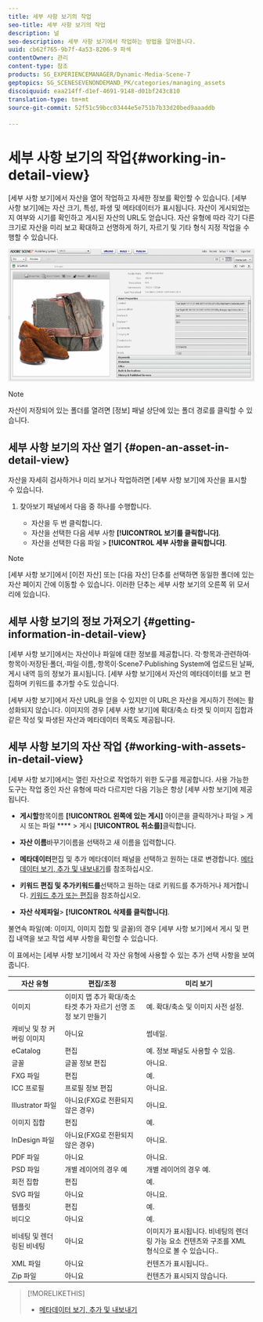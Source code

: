 ```yaml
---
title: 세부 사항 보기의 작업
seo-title: 세부 사항 보기의 작업
description: 널
seo-description: 세부 사항 보기에서 작업하는 방법을 알아봅니다.
uuid: cb62f765-9b7f-4a53-8206-9 파섹
contentOwner: 관리
content-type: 참조
products: SG_EXPERIENCEMANAGER/Dynamic-Media-Scene-7
geptopics: SG_SCENESEVENONDEMAND_PK/categories/managing_assets
discoiquuid: eaa214ff-d1ef-4691-9148-d01bf243c810
translation-type: tm+mt
source-git-commit: 52f51c59bcc03444e5e751b7b33d20bed9aaaddb

---
```



# 세부 사항 보기의 작업{#working-in-detail-view}

[세부 사항 보기]에서 자산을 열어 작업하고 자세한 정보를 확인할 수 있습니다. [세부 사항 보기]에는 자산 크기, 특성, 파생 및 메타데이터가 표시됩니다. 자산이 게시되었는지 여부와 시기를 확인하고 게시된 자산의 URL도 얻습니다. 자산 유형에 따라 각기 다른 크기로 자산을 미리 보고 확대하고 선명하게 하기, 자르기 및 기타 형식 지정 작업을 수행할 수 있습니다.

<!-- 

Comment Type: remark
Last Modified By: Rick Brough (rbrough@adobe.com)
Last Modified Date: 2018-06-14T13:52:46.623-0400

<p>as_detail_view_popup.png found in Downloads on local in folder "scene7-images"</p>

 -->

![세부 사항 보기](/help/assets/image_0.img.png)

>[!NOTE]
>
>자산이 저장되어 있는 폴더를 열려면 [정보] 패널 상단에 있는 폴더 경로를 클릭할 수 있습니다.

## 세부 사항 보기의 자산 열기 {#open-an-asset-in-detail-view}

자산을 자세히 검사하거나 미리 보거나 작업하려면 [세부 사항 보기]에 자산을 표시할 수 있습니다.

1. 찾아보기 패널에서 다음 중 하나를 수행합니다.

   * 자산을 두 번 클릭합니다.
   * 자산을 선택한 다음 세부 사항 **[!UICONTROL 보기를 클릭합니다]**.
   * 자산을 선택한 다음 파일 &gt; **[!UICONTROL 세부 사항을 클릭합니다]**.

>[!NOTE]
>
>[세부 사항 보기]에서 [이전 자산] 또는 [다음 자산] 단추를 선택하면 동일한 폴더에 있는 자산 페이지 간에 이동할 수 있습니다. 이러한 단추는 세부 사항 보기의 오른쪽 위 모서리에 있습니다.

## 세부 사항 보기의 정보 가져오기 {#getting-information-in-detail-view}

[세부 사항 보기]에서는 자산이나 파일에 대한 정보를 제공합니다. 각·항목과·관련하여·항목이·저장된·폴더,·파일·이름,·항목이·Scene7·Publishing System에 업로드된 날짜, 게시 내역 등의 정보가 표시됩니다. [세부 사항 보기]에서 자산의 메타데이터를 보고 편집하며 키워드를 추가할 수도 있습니다.

[세부 사항 보기]에서 자산 URL을 얻을 수 있지만 이 URL은 자산을 게시하기 전에는 활성화되지 않습니다. 이미지의 경우 [세부 사항 보기]에 확대/축소 타겟 및 이미지 집합과 같은 작성 및 파생된 자산과 메타데이터 목록도 제공됩니다.

## 세부 사항 보기의 자산 작업 {#working-with-assets-in-detail-view}

[세부 사항 보기]에서는 열린 자산으로 작업하기 위한 도구를 제공합니다. 사용 가능한 도구는 작업 중인 자산 유형에 따라 다르지만 다음 기능은 항상 [세부 사항 보기]에 제공됩니다.

* **게시할**&#x200B;항목이름 **[!UICONTROL 왼쪽에 있는 게시]** 아이콘을 클릭하거나 파일 &gt; 게시 또는 파일 **** &gt; 게시 **[!UICONTROL 취소를]**&#x200B;클릭합니다.

* **자산 이름**&#x200B;바꾸기이름을 선택하고 새 이름을 입력합니다.

* **메타데이터**&#x200B;편집 및 추가 메타데이터 패널을 선택하고 원하는 대로 변경합니다. [메타데이터 보기, 추가 및 내보내기](/help/viewing-adding-exporting-metadata.md)를 참조하십시오.

* **키워드 편집 및 추가키워드를**&#x200B;선택하고 원하는 대로 키워드를 추가하거나 제거합니다. [키워드 추가 또는 편집](/help/viewing-adding-exporting-metadata.md)을 참조하십시오.

* **자산 삭제파일**&gt; **[!UICONTROL 삭제를 클릭합니다]**.

불연속 파일(예: 이미지, 이미지 집합 및 글꼴)의 경우 [세부 사항 보기]에서 게시 및 편집 내역을 보고 작업 세부 사항을 확인할 수 있습니다.

이 표에서는 [세부 사항 보기]에서 각 자산 유형에 사용할 수 있는 추가 선택 사항을 보여 줍니다.

| 자산 유형 | 편집/조정 | 미리 보기 |
|--- |--- |--- |
| 이미지 | 이미지 맵 추가 확대/축소 타겟 추가 자르기 선명 조정 보기 만들기 | 예. 확대/축소 및 이미지 사전 설정. |
| 캐비닛 및 창 커버링 이미지 | 아니요 | 썸네일. |
| eCatalog | 편집 | 예. 정보 패널도 사용할 수 있음. |
| 글꼴 | 글꼴 정보 편집 | 아니요. |
| FXG 파일 | 편집 | 예. |
| ICC 프로필 | 프로필 정보 편집 | 아니요. |
| Illustrator 파일 | 아니요(FXG로 전환되지 않은 경우) | 아니요. |
| 이미지 집합 | 편집 | 예. |
| InDesign 파일 | 아니요(FXG로 전환되지 않은 경우) | 아니요. |
| PDF 파일 | 아니요 | 아니요. |
| PSD 파일 | 개별 레이어의 경우 예 | 개별 레이어의 경우 예. |
| 회전 집합 | 편집 | 예. |
| SVG 파일 | 아니요 | 아니요. |
| 템플릿 | 편집 | 예. |
| 비디오 | 아니요 | 예. |
| 비네팅 및 렌더링된 비네팅 | 아니요 | 이미지가 표시됩니다. 비네팅의 렌더링 가능 요소 컨텐츠와 구조를 XML 형식으로 볼 수 있습니다.. |
| XML 파일 | 아니요 | 컨텐츠가 표시됩니다.. |
| Zip 파일 | 아니요 | 컨텐츠가 표시되지 않습니다. |

>[!MORELIKETHIS]
>
>* [메타데이터 보기, 추가 및 내보내기](viewing-adding-exporting-metadata.md#viewing_adding_and_exporting_metadata)

